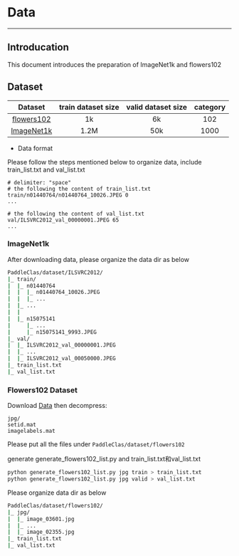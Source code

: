 # Data

---

## Introducation
This document introduces the preparation of ImageNet1k and flowers102

## Dataset

Dataset | train dataset size | valid dataset size | category |
:------:|:---------------:|:---------------------:|:--------:|
[flowers102](https://www.robots.ox.ac.uk/~vgg/data/flowers/102/)|1k | 6k | 102 |
[ImageNet1k](http://www.image-net.org/challenges/LSVRC/2012/)|1.2M| 50k | 1000 |

* Data format

Please follow the steps mentioned below to organize data, include train_list.txt and val_list.txt

```shell
# delimiter: "space"
# the following the content of train_list.txt
train/n01440764/n01440764_10026.JPEG 0
...

# the following the content of val_list.txt
val/ILSVRC2012_val_00000001.JPEG 65
...
```

### ImageNet1k
After downloading data, please organize the data dir as below

```bash
PaddleClas/dataset/ILSVRC2012/
|_ train/
|  |_ n01440764
|  |  |_ n01440764_10026.JPEG
|  |  |_ ...
|  |_ ...
|  |
|  |_ n15075141
|     |_ ...
|     |_ n15075141_9993.JPEG
|_ val/
|  |_ ILSVRC2012_val_00000001.JPEG
|  |_ ...
|  |_ ILSVRC2012_val_00050000.JPEG
|_ train_list.txt
|_ val_list.txt
```

### Flowers102 Dataset

Download [Data](https://www.robots.ox.ac.uk/~vgg/data/flowers/102/) then decompress:

```shell
jpg/
setid.mat
imagelabels.mat
```

Please put all the files under ```PaddleClas/dataset/flowers102```

generate generate_flowers102_list.py and train_list.txt和val_list.txt

```bash
python generate_flowers102_list.py jpg train > train_list.txt
python generate_flowers102_list.py jpg valid > val_list.txt

```

Please organize data dir as below

```bash
PaddleClas/dataset/flowers102/
|_ jpg/
|  |_ image_03601.jpg
|  |_ ...
|  |_ image_02355.jpg
|_ train_list.txt
|_ val_list.txt
```
